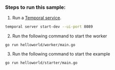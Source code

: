 ### Steps to run this sample:
1) Run a [Temporal service](https://github.com/temporalio/samples-go/tree/main/#how-to-use).

```bash
temporal server start-dev --ui-port 8089
```

2) Run the following command to start the worker
```
go run helloworld/worker/main.go
```
3) Run the following command to start the example
```
go run helloworld/starter/main.go
```

